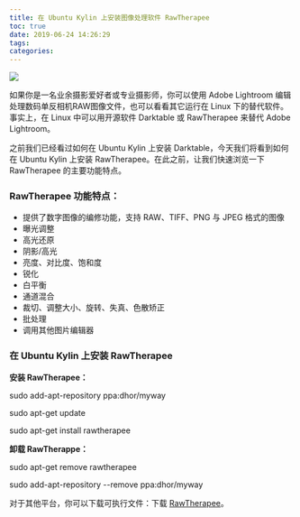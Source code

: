 ```yaml
---
title: 在 Ubuntu Kylin 上安装图像处理软件 RawTherapee
toc: true
date: 2019-06-24 14:26:29
tags:
categories:
---
```



![](https://www.ubuntukylin.com/upload/201603/1457316823398754.png)

如果你是一名业余摄影爱好者或专业摄影师，你可以使用 Adobe Lightroom 编辑处理数码单反相机RAW图像文件，也可以看看其它运行在 Linux 下的替代软件。事实上，在 Linux 中可以用开源软件 Darktable 或 RawTherapee 来替代 Adobe Lightroom。

之前我们已经看过如何在 Ubuntu Kylin 上安装 Darktable，今天我们将看到如何在 Ubuntu Kylin 上安装 RawTherapee。在此之前，让我们快速浏览一下 RawTherapee 的主要功能特点。

### RawTherapee 功能特点：

 * 提供了数字图像的编修功能，支持 RAW、TIFF、PNG 与 JPEG 格式的图像
 * 曝光调整
 * 高光还原
 * 阴影/高光
 * 亮度、对比度、饱和度
 * 锐化
 * 白平衡
 * 通道混合
 * 裁切、调整大小、旋转、失真、色散矫正
 * 批处理
 * 调用其他图片编辑器

### 在 Ubuntu Kylin 上安装 RawTherapee

**安装 RawTherapee：**

sudo add-apt-repository ppa:dhor/myway

sudo apt-get update

sudo apt-get install rawtherapee

**卸载 RawTherappe：**

sudo apt-get remove rawtherapee

sudo add-apt-repository --remove ppa:dhor/myway

对于其他平台，你可以下载可执行文件：下载 [RawTherapee](http://rawtherapee.com/downloads)。
